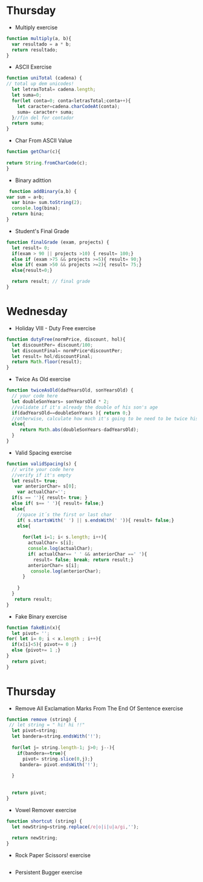 # Thursday

* Multiply exercise
```javascript
function multiply(a, b){
  var resultado = a * b;
  return resultado;
}
```

* ASCII Exercise
```javascript
function uniTotal (cadena) {
// total up dem unicodes!
  let letrasTotal= cadena.length;
  let suma=0;
  for(let conta=0; conta<letrasTotal;conta++){
    let caracter=cadena.charCodeAt(conta);
    suma= caracter+ suma;
  }//fin del for contador
  return suma;
}
```
* Char From ASCII Value
```javascript
function getChar(c){
  
return String.fromCharCode(c);
}
```
* Binary adittion
```javascript
 function addBinary(a,b) {
var sum = a+b;
  var bina= sum.toString(2);
  console.log(bina);
  return bina;
}
```
* Student's Final Grade
```javascript
function finalGrade (exam, projects) {
  let result= 0;
  if(exam > 90 || projects >10) { result= 100;}
  else if (exam >75 && projects >=5){ result= 90;}
  else if( exam >50 && projects >=2){ result= 75;}
  else{result=0;}

  return result; // final grade
}
```
# Wednesday
* Holiday VIII - Duty Free exercise
```javascript
function dutyFree(normPrice, discount, hol){
  let discountPer= discount/100;
  let discountFinal= normPrice*discountPer;
  let result= hol/discountFinal;
  return Math.floor(result);
}
```
* Twice As Old exercise
```javascript
function twiceAsOld(dadYearsOld, sonYearsOld) {
  // your code here
  let doubleSonYears= sonYearsOld * 2;
  //validate if it's already the double of his son's age
  if(dadYearsOld==doubleSonYears ){ return 0;}
  //otherwise, calculate how much it's going to be need to be twice his son's age
  else{
     return Math.abs(doubleSonYears-dadYearsOld);
  }
}
```
* Valid Spacing exercise
```javascript
function validSpacing(s) {
  // write your code here
  //verify if it's empty
  let result= true;
   var anteriorChar= s[0];
    var actualChar='';
  if(s == ''){ result= true; }
  else if( s== ' '){ result= false;}
  else{
    //space it´s the first or last char
    if( s.startsWith(' ') || s.endsWith(' ')){ result= false;}
    else{
     
      for(let i=1; i< s.length; i++){
        actualChar= s[i];
        console.log(actualChar);
        if( actualChar== ' ' && anteriorChar ==' '){
          result= false; break; return result;}
        anteriorChar= s[i];
         console.log(anteriorChar);
      }
     
    }
  }
   return result;
}
```
* Fake Binary exercise
```javascript
function fakeBin(x){
  let pivot= '';
for( let i= 0; i < x.length ; i++){
  if(x[i]<5){ pivot+= 0 ;}
  else {pivot+= 1 ;}
}
  return pivot;
}
```
# Thursday
* Remove All Exclamation Marks From The End Of Sentence exercise
```javascript
function remove (string) {  
 // let string = " hi! hi !!"
  let pivot=string;
  let bandera=string.endsWith('!');
 
  for(let j= string.length-1; j>0; j--){
    if(bandera==true){
      pivot= string.slice(0,j);}
     bandera= pivot.endsWith('!');
   
  }
  
  
  return pivot;
}
```

* Vowel Remover exercise
```javascript
function shortcut (string) {
  let newString=string.replace(/e|o|i|u|a/gi,'');
  
  return newString;
}
```

* Rock Paper Scissors! exercise
```javascript
```

* Persistent Bugger exercise
```javascript
```
